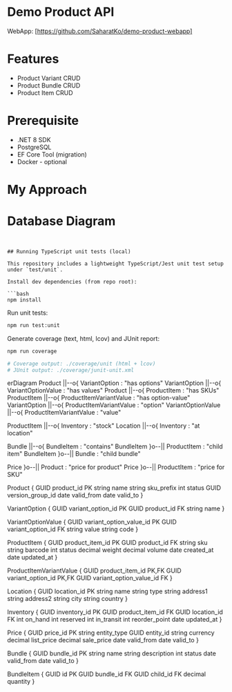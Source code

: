 # Demo Product API
WebApp: [https://github.com/SaharatKo/demo-product-webapp]

# Features
- Product Variant CRUD
- Product Bundle CRUD
- Product Item CRUD

# Prerequisite
- .NET 8 SDK
- PostgreSQL
- EF Core Tool (migration)
- Docker - optional

# My Approach

# Database Diagram

```mermaid


## Running TypeScript unit tests (local)

This repository includes a lightweight TypeScript/Jest unit test setup under `test/unit`.

Install dev dependencies (from repo root):

```bash
npm install
```

Run unit tests:

```bash
npm run test:unit
```

Generate coverage (text, html, lcov) and JUnit report:

```bash
npm run coverage

# Coverage output: ./coverage/unit (html + lcov)
# JUnit output: ./coverage/junit-unit.xml
```

erDiagram
  Product ||--o{ VariantOption : "has options"
  VariantOption ||--o{ VariantOptionValue : "has values"
  Product ||--o{ ProductItem : "has SKUs"
  ProductItem ||--o{ ProductItemVariantValue : "has option-value"
  VariantOption ||--o{ ProductItemVariantValue : "option"
  VariantOptionValue ||--o{ ProductItemVariantValue : "value"

  ProductItem ||--o{ Inventory : "stock"
  Location ||--o{ Inventory : "at location"

  Bundle ||--o{ BundleItem : "contains"
  BundleItem }o--|| ProductItem : "child item"
  BundleItem }o--|| Bundle : "child bundle"

  Price }o--|| Product : "price for product"
  Price }o--|| ProductItem : "price for SKU"

  Product {
    GUID product_id PK
    string name
    string sku_prefix
    int status
    GUID version_group_id
    date valid_from
    date valid_to
  }

  VariantOption {
    GUID variant_option_id PK
    GUID product_id FK
    string name
  }

  VariantOptionValue {
    GUID variant_option_value_id PK
    GUID variant_option_id FK
    string value
    string code
  }

  ProductItem {
    GUID product_item_id PK
    GUID product_id FK
    string sku
    string barcode
    int status
    decimal weight
    decimal volume
    date created_at
    date updated_at
  }

  ProductItemVariantValue {
    GUID product_item_id PK,FK
    GUID variant_option_id PK,FK
    GUID variant_option_value_id FK
  }

  Location {
    GUID location_id PK
    string name
    string type
    string address1
    string address2
    string city
    string country
  }

  Inventory {
    GUID inventory_id PK
    GUID product_item_id FK
    GUID location_id FK
    int on_hand
    int reserved
    int in_transit
    int reorder_point
    date updated_at
  }

  Price {
    GUID price_id PK
    string entity_type
    GUID entity_id
    string currency
    decimal list_price
    decimal sale_price
    date valid_from
    date valid_to
  }

  Bundle {
    GUID bundle_id PK
    string name
    string description
    int status
    date valid_from
    date valid_to
  }

  BundleItem {
    GUID id PK
    GUID bundle_id FK
    GUID child_id FK
    decimal quantity
  }

```
